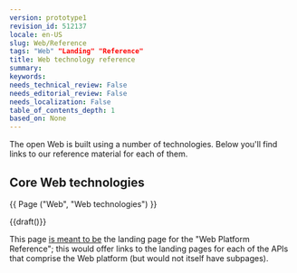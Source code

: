 ```yaml
---
version: prototype1
revision_id: 512137
locale: en-US
slug: Web/Reference
tags: "Web" "Landing" "Reference"
title: Web technology reference
summary: 
keywords: 
needs_technical_review: False
needs_editorial_review: False
needs_localization: False
table_of_contents_depth: 1
based_on: None
---
```

<p>The open Web is built using a number of technologies. Below you'll find links to our reference material for each of them.</p>
<div class="row topicpage-table">
 <div class="section">
  <h2 class="Documentation">Core Web technologies</h2>
  <p>{{ Page ("Web", "Web technologies") }}</p>
 </div>
 <div class="section">
  <p>{{draft()}}</p>
  <p>This page <a href="/en-US/docs/Project:MDN/Plans_and_status/Web_platform">is meant to be</a> the landing page for the "Web Platform Reference"; this would offer links to the landing pages for each of the APIs that comprise the Web platform (but would not itself have subpages).</p>
 </div>
</div>
<p>&nbsp;</p>

